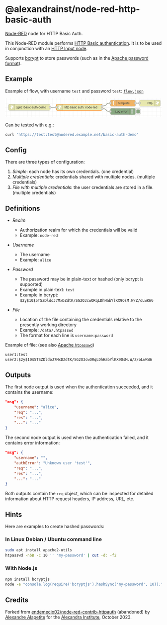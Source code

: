 # @alexandrainst/node-red-http-basic-auth

[Node-RED](https://nodered.org/) node for HTTP Basic Auth.

This Node-RED module performs [HTTP Basic authentication](https://developer.mozilla.org/docs/Web/HTTP/Authentication).
It is to be used in conjunction with an [HTTP Input node](https://cookbook.nodered.org/http/create-an-http-endpoint).

Supports [bcrypt](https://en.wikipedia.org/wiki/Bcrypt) to store passwords
(such as in the [Apache password format](https://httpd.apache.org/docs/current/misc/password_encryptions.html)).

## Example

Example of flow, with username `test` and password `test`: [`flow.json`](./examples/flow.json)

[![flow.png](images/flow.png)](./examples/flow.json)

Can be tested with e.g.:

```sh
curl 'https://test:test@nodered.example.net/basic-auth-demo'
```

## Config

There are three types of configuration:

1. *Simple*: each node has its own credentials. (one credential)
2. *Multiple credentials*: credentials shared with multiple nodes. (multiple credentials)
3. *File with multiple credentials*: the user credentials are stored in a file. (multiple credentials)

## Definitions

* *Realm*
	* Authorization realm for which the credentials will be valid
	* Example: `node-red`

* *Username*
	* The username
	* Example: `alice`

* *Password*
	* The password may be in plain-text or hashed (only bcrypt is supported)
	* Example in plain-text: `test`
	* Example in bcrypt: `$2y$10$5TSZDldoJ7MxDZdtK/SG2O3cwORqLDhHabYlKX9OsM.W/Z/oLwKW6`

* *File*
	* Location of the file containing the credentials relative to the presently working directory
	* Example: `/data/.htpasswd`
	* The format for each line is `username:password`

</dl>

Example of file: (see also [Apache `htpasswd`](https://httpd.apache.org/docs/current/programs/htpasswd.html))

```plain
user1:test
user2:$2y$10$5TSZDldoJ7MxDZdtK/SG2O3cwORqLDhHabYlKX9OsM.W/Z/oLwKW6
```

## Outputs

The first node output is used when the authentication succeeded, and it contains the username:

```json
"msg": {
	"username": "alice",
	"req": "...",
	"res": "...",
	"...": "..."
}
```

The second node output is used when the authentication failed, and it contains error information:

```json
"msg": {
	"username": "",
	"authError": "Unknown user 'test'",
	"req": "...",
	"res": "...",
	"...": "..."
}
```

Both outputs contain the `req` object, which can be inspected for detailed information about HTTP request headers, IP address, URL, etc.

## Hints

Here are examples to create hashed passwords:

### In Linux Debian / Ubuntu command line

```sh
sudo apt install apache2-utils
htpasswd -nbB -C 10 '' 'my-password' | cut -d: -f2
```

### With Node.js

```sh
npm install bcryptjs
node -e "console.log(require('bcryptjs').hashSync('my-password', 10));"
```

## Credits

Forked from [endemecio02/node-red-contrib-httpauth](https://github.com/endemecio02/node-red-contrib-httpauth) (abandoned)
by [Alexandre Alapetite](https://github.com/Alkarex) for the [Alexandra Institute](https://alexandra.dk/), October 2023.
